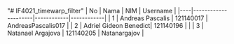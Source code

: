 
"# IF4021_timewarp_filter" 
| No | Nama                | NIM        |  Username  |
|----|---------------------|------------|------------|
| 1  | Andreas Pascalis | 121140017   | AndreasPascalis017 |
| 2  | Adriel Gideon Benedict| 121140196  |          |
| 3  | Natanael Argajova    | 121140205 | Natanargajov  |
